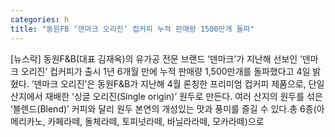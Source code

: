 ```yaml
---
categories: h
title: "동원FB ‘덴마크 오리진’ 컵커피 누적 판매량 1500만개 돌파"
---
```

[뉴스락] 동원F&B(대표 김재옥)의 유가공 전문 브랜드 ‘덴마크’가 지난해 선보인 ‘덴마크 오리진’ 컵커피가 출시 1년 6개월 만에 누적 판매량 1,500만개를 돌파했다고 4일 밝혔다. ‘덴마크 오리진’은 동원F&B가 지난해 4월 론칭한 프리미엄 컵커피 제품으로, 단일 산지에서 재배한 ‘싱글 오리진(Single origin)’ 원두로 만든다. 여러 산지의 원두를 섞은 ‘블렌드(Blend)’ 커피와 달리 원두 본연의 개성있는 맛과 풍미를 즐길 수 있다.총 6종(아메리카노, 카페라떼, 돌체라떼, 토피넛라떼, 바닐라라떼, 모카라떼)으로